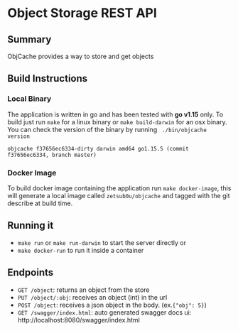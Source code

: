 # Object Storage REST API

## Summary
ObjCache provides a way to store and get objects

## Build Instructions
### Local Binary
The application is written in go and has been tested with **go v1.15** only.
To build just run `make` for a linux binary or `make build-darwin` for an osx binary.
You can check the version of the binary by running ` ./bin/objcache version`
```
objcache f37656ec6334-dirty darwin amd64 go1.15.5 (commit f37656ec6334, branch master)
```
### Docker Image
To build  docker image containing the application run `make docker-image`, this will generate a local image
called `zetsub0u/objcache` and tagged with the git describe at build time.

## Running it
* `make run` or `make run-darwin` to start the server directly
or
* `make docker-run` to run it inside a container

## Endpoints
* `GET /object`: returns an object from the store
* `PUT /object/:obj`: receives an object (int) in the url
* `POST /object`: receives a json object in the body. (ex.`{"obj": 5}`)
* `GET /swagger/index.html`: auto generated swagger docs ui: http://localhost:8080/swagger/index.html

